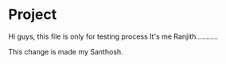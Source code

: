 # Project

Hi guys, this file is only for testing process
It's me Ranjith...........

This change is made my Santhosh. 
